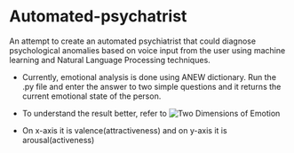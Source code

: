 # Automated-psychatrist
An attempt to create an automated psychiatrist that could diagnose psychological anomalies based on voice input from the user using machine learning and Natural Language Processing techniques.

* Currently, emotional analysis is done using ANEW dictionary. Run the .py file and enter the answer to two simple questions and it returns the current emotional state of the person.
* To understand the result better, refer to 
![Two Dimensions of Emotion](http://en.wikipedia.org/wiki/File:Two_Dimensions_of_Emotion.gif.jpg)

* On x-axis it is valence(attractiveness) and on y-axis it is arousal(activeness)
